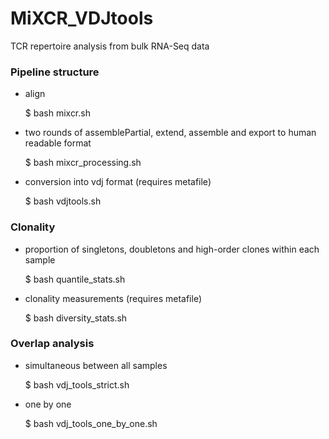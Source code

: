 # MiXCR_VDJtools
TCR repertoire analysis from bulk RNA-Seq data

### Pipeline structure

- align

  $ bash mixcr.sh
  
- two rounds of assemblePartial, extend, assemble and export to human readable format  

  $ bash mixcr_processing.sh

- conversion into vdj format (requires metafile)

  $ bash vdjtools.sh
  
### Clonality

- proportion of singletons, doubletons and high-order clones within each sample

  $ bash quantile_stats.sh

- clonality measurements (requires metafile)

  $ bash diversity_stats.sh
  
### Overlap analysis

- simultaneous between all samples

  $ bash vdj_tools_strict.sh
  
- one by one 

  $ bash vdj_tools_one_by_one.sh 

